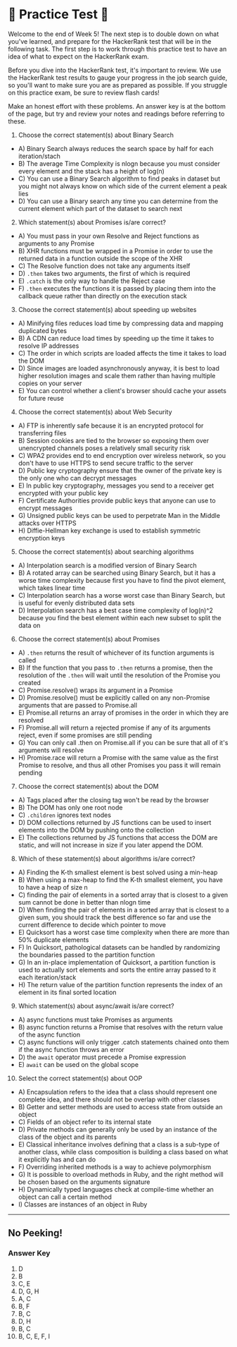 # 🚨 Practice Test 🚨 

Welcome to the end of Week 5! The next step is to double down on what you've learned, and prepare for the HackerRank test that will be in the following task. The first step is to work through this practice test to have an idea of what to expect on the HackerRank exam.

Before you dive into the HackerRank test, it's important to review. We use the HackerRank test results to gauge your progress in the job search guide, so you'll want to make sure you are as prepared as possible. If you struggle on this practice exam, be sure to review flash cards!

Make an honest effort with these problems. An answer key is at the bottom of the page, but try and review your notes and readings before referring to these. 

1. Choose the correct statement(s) about Binary Search
  * A) Binary Search always reduces the search space by half for each iteration/stach
  * B) The average Time Complexity is nlogn because you must consider every element and the stack has a height of log(n)
  * C) You can use a Binary Search algorithm to find peaks in dataset but you might not always know on which side of the current element a peak lies
  * D) You can use a Binary search any time you can determine from the current element which part of the dataset to search next
2. Which statement(s) about Promises is/are correct?
  * A) You must pass in your own Resolve and Reject functions as arguments to any Promise
  * B) XHR functions must be wrapped in a Promise in order to use the returned data in a function outside the scope of the XHR
  * C) The Resolve function does not take any arguments itself
  * D) `.then` takes two arguments, the first of which is required
  * E) `.catch` is the only way to handle the Reject case
  * F) `.then` executes the functions it is passed by placing them into the callback queue rather than directly on the execution stack
3. Choose the correct statement(s) about speeding up websites
  * A) Minifying files reduces load time by compressing data and mapping duplicated bytes
  * B) A CDN can reduce load times by speeding up the time it takes to resolve IP addresses
  * C) The order in which scripts are loaded affects the time it takes to load the DOM
  * D) Since images are loaded asynchronously anyway, it is best to load higher resolution images and scale them rather than having multiple copies on your server
  * E) You can control whether a client's browser should cache your assets for future reuse
4. Choose the correct statement(s) about Web Security
  * A) FTP is inherently safe because it is an encrypted protocol for transferring files
  * B) Session cookies are tied to the browser so exposing them over unencrypted channels poses a relatively small security risk
  * C) WPA2 provides end to end encryption over wireless network, so you don't have to use HTTPS to send secure traffic to the server
  * D) Public key cryptography ensure that the owner of the private key is the only one who can decrypt messages
  * E) In public key cryptography, messages you send to a receiver get encrypted with your public key
  * F) Certificate Authorities provide public keys that anyone can use to encrypt messages
  * G) Unsigned public keys can be used to perpetrate Man in the Middle attacks over HTTPS
  * H) Diffie-Hellman key exchange is used to establish symmetric encryption keys
  
5. Choose the correct statement(s) about searching algorithms
  * A) Interpolation search is a modified version of Binary Search
  * B) A rotated array can be searched using Binary Search, but it has a worse time complexity because first you have to find the pivot element, which takes linear time
  * C) Interpolation search has a worse worst case than Binary Search, but is useful for evenly distributed data sets
  * D) Interpolation search has a best case time complexity of log(n)^2 because you find the best element within each new subset to split the data on
6. Choose the correct statement(s) about Promises
  * A) `.then` returns the result of whichever of its function arguments is called
  * B) If the function that you pass to `.then` returns a promise, then the resolution of the `.then` will wait until the resolution of the Promise you created
  * C) Promise.resolve() wraps its argument in a Promise
  * D) Promise.resolve() must be explicitly called on any non-Promise arguments that are passed to Promise.all
  * E) Promise.all returns an array of promises in the order in which they are resolved
  * F) Promise.all will return a rejected promise if any of its arguments reject, even if some promises are still pending
  * G) You can only call .then on Promise.all if you can be sure that all of it's arguments will resolve
  * H) Promise.race will return a Promise with the same value as the first Promise to resolve, and thus all other Promises you pass it will remain pending
7. Choose the correct statement(s) about the DOM
  * A) Tags placed after the closing </body> tag won't be read by the browser
  * B) The DOM has only one root node
  * C) `.children` ignores text nodes
  * D) DOM collections returned by JS functions can be used to insert elements into the DOM by pushing onto the collection
  * E) The collections returned by JS functions that access the DOM are static, and will not increase in size if you later append the DOM.
8. Which of these statement(s) about algorithms is/are correct?
  * A) Finding the K-th smallest element is best solved using a min-heap
  * B) When using a max-heap to find the K-th smallest element, you have to have a heap of size n
  * C) finding the pair of elements in a sorted array that is closest to a given sum cannot be done in better than nlogn time
  * D) When finding the pair of elements in a sorted array that is closest to a given sum, you should track the best difference so far and use the current difference to decide which pointer to move
  * E) Quicksort has a worst case time complexity when there are more than 50% duplicate elements
  * F) In Quicksort, pathological datasets can be handled by randomizing the boundaries passed to the partition function
  * G) In an in-place implementation of Quicksort, a partition function is used to actually sort elements and sorts the entire array passed to it each iteration/stack
  * H) The return value of the partition function represents the index of an element in its final sorted location
9. Which statement(s) about async/await is/are correct?
  * A) async functions must take Promises as arguments
  * B) async function returns a Promise that resolves with the return value of the async function
  * C) async functions will only trigger .catch statements chained onto them if the async function throws an error
  * D) the `await` operator must precede a Promise expression
  * E) `await` can be used on the global scope
10. Select the correct statement(s) about OOP
  * A) Encapsulation refers to the idea that a class should represent one complete idea, and there should not be overlap with other classes
  * B) Getter and setter methods are used to access state from outside an object
  * C) Fields of an object refer to its internal state
  * D) Private methods can generally only be used by an instance of the class of the object and its parents
  * E) Classical inheritance involves defining that a class is a sub-type of another class, while class composition is building a class based on what it explicitly has and can do
  * F) Overriding inherited methods is a way to achieve polymorphism
  * G) It is possible to overload methods in Ruby, and the right method will be chosen based on the arguments signature
  * H) Dynamically typed languages check at compile-time whether an object can call a certain method
  * I) Classes are instances of an object in Ruby


---
## No Peeking!

### Answer Key
1) D
2) B
3) C, E
4) D, G, H
5) A, C
6) B, F
7) B, C
8) D, H
9) B, C
10) B, C, E, F, I
